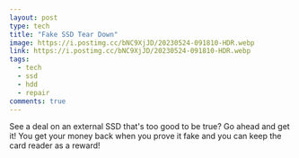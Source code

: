 ```yaml
---
layout: post
type: tech
title: "Fake SSD Tear Down"
image: https://i.postimg.cc/bNC9XjJD/20230524-091810-HDR.webp
link: https://i.postimg.cc/bNC9XjJD/20230524-091810-HDR.webp
tags:
  - tech
  - ssd
  - hdd
  - repair
comments: true
---
```

See a deal on an external SSD that's too good to be true?  Go ahead and get it!  You get your money back when you prove it fake and you can keep the card reader as a reward!
